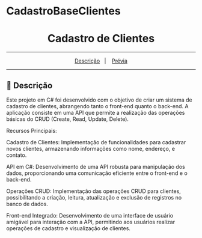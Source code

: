 # CadastroBaseClientes
<div align="center">
  <h1>Cadastro de Clientes</h1>
</div>
<hr/>

<p align="center">
  <a href="#pushpin-Descrição">Descrição</a>&nbsp;&nbsp;&nbsp;|&nbsp;&nbsp;&nbsp;
  <a href="#sparkles-Prévia">Prévia</a>
</p>
<hr/>

## :pushpin: Descrição
Este projeto em C# foi desenvolvido com o objetivo de criar um sistema de cadastro de clientes, abrangendo tanto o front-end quanto o back-end. A aplicação consiste em uma API que permite a realização das operações básicas do CRUD (Create, Read, Update, Delete).

Recursos Principais:

Cadastro de Clientes: Implementação de funcionalidades para cadastrar novos clientes, armazenando informações como nome, endereço, e contato.

API em C#: Desenvolvimento de uma API robusta para manipulação dos dados, proporcionando uma comunicação eficiente entre o front-end e o back-end.

Operações CRUD: Implementação das operações CRUD para clientes, possibilitando a criação, leitura, atualização e exclusão de registros no banco de dados.

Front-end Integrado: Desenvolvimento de uma interface de usuário amigável para interação com a API, permitindo aos usuários realizar operações de cadastro e visualização de clientes.


